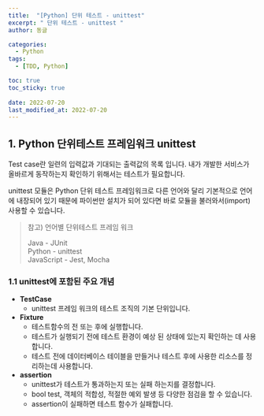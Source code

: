 ```yaml
---
title:  "[Python] 단위 테스트 - unittest"
excerpt: " 단위 테스트 - unittest "
author: 동글

categories:
  - Python
tags:
  - [TDD, Python]

toc: true
toc_sticky: true
 
date: 2022-07-20
last_modified_at: 2022-07-20
---
```


## 1. Python 단위테스트 프레임워크 unittest
Test case란 일련의 입력값과 기대되는 출력값의 목록 입니다.
내가 개발한 서비스가 올바르게 동작하는지 확인하기 위해서는 테스트가 필요합니다. 

unittest 모듈은 Python 단위 테스트 프레임워크로 다른 언어와 달리 기본적으로 언어에 내장되어 있기 때문에 파이썬만 설치가 되어 있다면 바로 모듈을 불러와서(import) 사용할 수 있습니다.

>
>참고) 언어별 단위테스트 프레임 워크  
>
>Java - JUnit  
>Python - unittest  
>JavaScript - Jest, Mocha


### 1.1 unittest에 포함된 주요 개념
- **TestCase**
    - unittest 프레임 워크의 테스트 조직의 기본 단위입니다.
- **Fixture**
    - 테스트함수의 전 또는 후에 실행합니다.
    - 테스트가 실행되기 전에 테스트 환경이 예상 된 상태에 있는지 확인하는 데 사용합니다.
    - 테스트 전에 데이터베이스 테이블을 만들거나 테스트 후에 사용한 리소스를 정리하는데 사용합니다.  
- **assertion**
    - unittest가 테스트가 통과하는지 또는 실패 하는지를 결정합니다.
    - bool test, 객체의 적합성, 적절한 예외 발생 등 다양한 점검을 할 수 있습니다.
    - assertion이 실패하면 테스트 함수가 실패합니다.







